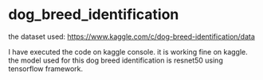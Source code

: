 # dog_breed_identification

the dataset used: https://www.kaggle.com/c/dog-breed-identification/data

I have  executed the code on kaggle console. it is working fine on kaggle. the model used for this dog breed identification is resnet50 using tensorflow framework.
